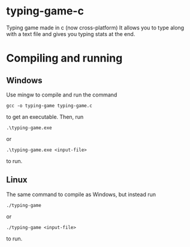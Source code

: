 # typing-game-c
Typing game made in c (now cross-platform)
It allows you to type along with a text file and gives you typing stats at the end.

# Compiling and running
## Windows
Use mingw to compile and run the command
```
gcc -o typing-game typing-game.c
```
to get an executable.
Then, run
```
.\typing-game.exe
```
or 
```
.\typing-game.exe <input-file>
```
to run.
## Linux
The same command to compile as Windows, but instead run
```
./typing-game
```
or 
```
./typing-game <input-file>
```
to run.
